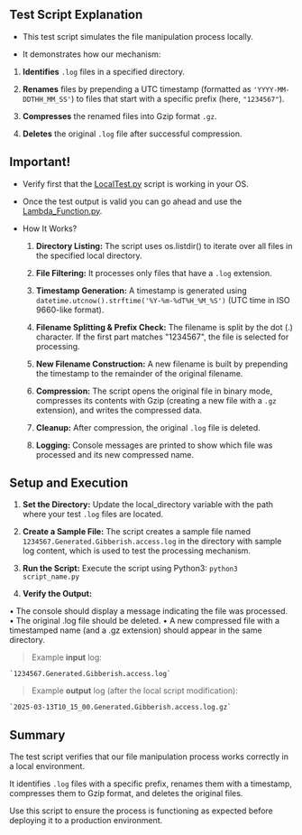 ## Test Script Explanation

- This test script simulates the file manipulation process locally.
  
- It demonstrates how our mechanism:
  
1. **Identifies** `.log` files in a specified directory.

2. **Renames** files by prepending a UTC timestamp (formatted as `'YYYY-MM-DDTHH_MM_SS'`) to files that start with a 	specific prefix (here, `"1234567"`).

3. **Compresses** the renamed files into Gzip format `.gz`.

4. **Deletes** the original `.log` file after successful compression.

## Important!

- Verify first that the [LocalTest.py](LocalTest.py) script is working in your OS.

- Once the test output is valid you can go ahead and use the [Lambda_Function.py](../Lambda_Function.py).

- How It Works?

	1. **Directory Listing:**
		The script uses os.listdir() to iterate over all files in the specified local directory.

	2. **File Filtering:**
		It processes only files that have a `.log` extension.

	3. **Timestamp Generation:**
		A timestamp is generated using `datetime.utcnow().strftime('%Y-%m-%dT%H_%M_%S')`
		(UTC time in ISO 9660-like format).

	4. **Filename Splitting & Prefix Check:**
		The filename is split by the dot (.) character.
		If the first part matches "1234567", the file is selected for processing.

	5. **New Filename Construction:**
		A new filename is built by prepending the timestamp to the remainder of the original filename.

	6. **Compression:**
		The script opens the original file in binary mode, compresses its contents with Gzip (creating a new 			file with a `.gz` extension), and writes the compressed data.

	7. **Cleanup:**
		After compression, the original `.log` file is deleted.

	8. **Logging:**
	Console messages are printed to show which file was processed and its new compressed name.

## Setup and Execution

1. **Set the Directory:**
	Update the local_directory variable with the path where your test `.log` files are located.

2. **Create a Sample File:**
	The script creates a sample file named `1234567.Generated.Gibberish.access.log` in the directory with sample log 	content, which is used to test the processing mechanism.

3. **Run the Script:**
	Execute the script using Python3:
	`
	python3 script_name.py
	`
4. **Verify the Output:**

• The console should display a message indicating the file was processed.
• The original .log file should be deleted.
• A new compressed file with a timestamped name (and a .gz extension) should appear in the same directory.

>Example **input** log:

	`1234567.Generated.Gibberish.access.log`

>Example **output** log (after the local script modification):

	`2025-03-13T10_15_00.Generated.Gibberish.access.log.gz`

## Summary

The test script verifies that our file manipulation process works correctly in a local environment.

It identifies `.log` files with a specific prefix, renames them with a timestamp, compresses them to Gzip format, and deletes the original files.

Use this script to ensure the process is functioning as expected before deploying it to a production environment.
